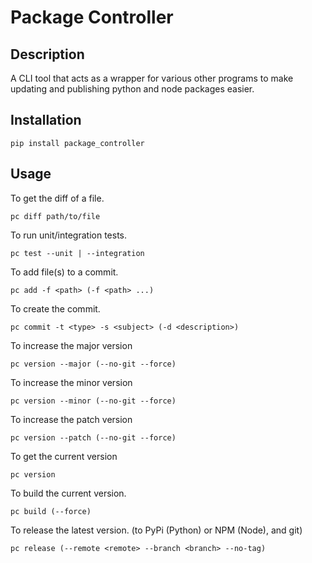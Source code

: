 # Package Controller

## Description

A CLI tool that acts as a wrapper for various other programs to make updating and publishing python and node packages easier.

## Installation

```
pip install package_controller
```

## Usage

To get the diff of a file.
```
pc diff path/to/file
```

To run unit/integration tests.
```
pc test --unit | --integration
```

To add file(s) to a commit.
```
pc add -f <path> (-f <path> ...)
```

To create the commit.
```
pc commit -t <type> -s <subject> (-d <description>)
```

To increase the major version
```
pc version --major (--no-git --force)
```

To increase the minor version
```
pc version --minor (--no-git --force)
```

To increase the patch version
```
pc version --patch (--no-git --force)
```

To get the current version
```
pc version
```

To build the current version.
```
pc build (--force)
```

To release the latest version. (to PyPi (Python) or NPM (Node), and git)
```
pc release (--remote <remote> --branch <branch> --no-tag)
```

